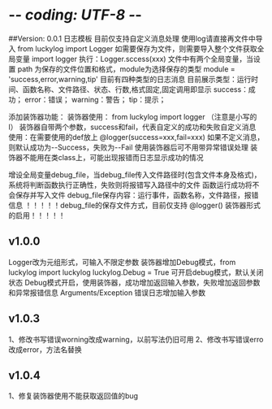 # -*- coding: UTF-8 -*-
##Version: 0.0.1
日志模板
目前仅支持自定义消息处理
使用log请直接再文件中导入  from luckylog import Logger
如需要保存为文件，则需要导入整个文件获取全局变量  import logger
执行：Logger.sccess(xxx)
文件中有两个全局变量，当设置 path 为保存的文件位置和格式，module为选择保存的类型
module = 'success,error,warning,tip' 目前有四种类型的日志消息
目前展示类型：运行时间、函数名称、文件路径、状态、行数,格式固定,固定调用即显示
success：成功； error：错误； warning：警告； tip：提示；

添加装饰器功能：
装饰器使用： from luckylog import logger  （注意是小写的l）
装饰器自带两个参数，success和fail，代表自定义的成功和失败自定义消息
使用：在需要使用的def放上  @logger(success=xxx,fail=xxx)
如果不定义消息，则默认成功为--Success，失败为--Fail
使用装饰器后可不用带异常错误处理
装饰器不能用在类class上，可能出现报错而日志显示成功的情况

增设全局变量debug_file，当debug_file传入文件路径时(包含文件本身及格式)，系统将判断函数执行正确性，失败则将报错写入路径中的文件
函数运行成功将不会保存并写入文件
debug_file保存内容：运行事件，函数名称，文件路径，报错信息
！！！！！debug_file的保存文件方式，目前仅支持 @logger() 装饰器形式的启用！！！！！

## v1.0.0
Logger改为元组形式，可输入不限定参数
装饰器增加Debug模式，from luckylog import luckylog
luckylog.Debug = True   可开启debug模式，默认关闭状态
Debug模式开启，使用装饰器，成功增加返回输入参数，失败增加返回参数和异常报错信息   Arguments/Exception
错误日志增加输入参数

## v1.0.3
1、修改书写错误worning改成warning，以前写法仍旧可用
2、修改书写错误erro改成error，方法名替换

## v1.0.4
1、修复装饰器使用不能获取返回值的bug
